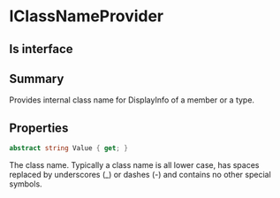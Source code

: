 # IClassNameProvider

## Is interface

## Summary

Provides internal class name for DisplayInfo of a member or a type.
## Properties

```c#
abstract string Value { get; } 
```
The class name.
Typically a class name is all lower case, has spaces replaced by underscores (_) or dashes (-) and contains no other special symbols.
